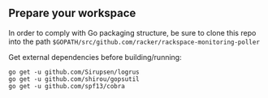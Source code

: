 

## Prepare your workspace

In order to comply with Go packaging structure, be sure to clone this repo 
into the path `$GOPATH/src/github.com/racker/rackspace-monitoring-poller`

Get external dependencies before building/running:

```
go get -u github.com/Sirupsen/logrus
go get -u github.com/shirou/gopsutil
go get -u github.com/spf13/cobra
```
